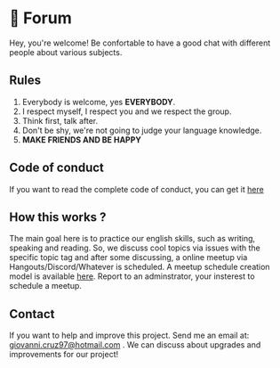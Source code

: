 # :mega: Forum

Hey, you're welcome! Be confortable to have a good chat with different people about various subjects.

## Rules

1. Everybody is welcome, yes **EVERYBODY**.
2. I respect myself, I respect you and we respect the group.
3. Think first, talk after.
4. Don't be shy, we're not going to judge your language knowledge.
5. **MAKE FRIENDS AND BE HAPPY**

## Code of conduct

If you want to read the complete code of conduct, you can get it [here](https://github.com/power-talk/forum/blob/master/CODE_OF_CONDUCT.md)

## How this works ?

The main goal here is to practice our english skills, such as writing, speaking and reading. So, we discuss cool topics via issues with the specific topic tag and after some discussing, a online meetup via Hangouts/Discord/Whatever is scheduled. A meetup schedule creation model is available [here](). Report to an adminstrator, your insterest to schedule a meetup.

## Contact

If you want to help and improve this project. Send me an email at: giovanni.cruz97@hotmail.com . We can discuss about upgrades and improvements for our project!
